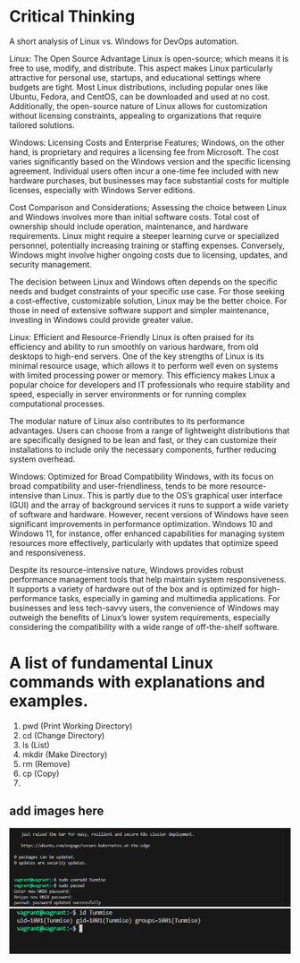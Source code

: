 # Critical Thinking

A short analysis of Linux vs. Windows for DevOps automation.


Linux: The Open Source Advantage
Linux is open-source;
which means it is free to use, modify, and distribute. This aspect makes Linux particularly attractive for personal use, startups, and educational settings where budgets are tight. Most Linux distributions, including popular ones like Ubuntu, Fedora, and CentOS, can be downloaded and used at no cost. Additionally, the open-source nature of Linux allows for customization without licensing constraints, appealing to organizations that require tailored solutions.

Windows: Licensing Costs and Enterprise Features;
Windows, on the other hand, is proprietary and requires a licensing fee from Microsoft. The cost varies significantly based on the Windows version and the specific licensing agreement. Individual users often incur a one-time fee included with new hardware purchases, but businesses may face substantial costs for multiple licenses, especially with Windows Server editions.


Cost Comparison and Considerations;
Assessing the choice between Linux and Windows involves more than initial software costs. Total cost of ownership should include operation, maintenance, and hardware requirements. Linux might require a steeper learning curve or specialized personnel, potentially increasing training or staffing expenses. Conversely, Windows might involve higher ongoing costs due to licensing, updates, and security management.

The decision between Linux and Windows often depends on the specific needs and budget constraints of your specific use case. For those seeking a cost-effective, customizable solution, Linux may be the better choice. For those in need of extensive software support and simpler maintenance, investing in Windows could provide greater value.



Linux: Efficient and Resource-Friendly
Linux is often praised for its efficiency and ability to run smoothly on various hardware, from old desktops to high-end servers. One of the key strengths of Linux is its minimal resource usage, which allows it to perform well even on systems with limited processing power or memory. This efficiency makes Linux a popular choice for developers and IT professionals who require stability and speed, especially in server environments or for running complex computational processes.

The modular nature of Linux also contributes to its performance advantages. Users can choose from a range of lightweight distributions that are specifically designed to be lean and fast, or they can customize their installations to include only the necessary components, further reducing system overhead.



Windows: Optimized for Broad Compatibility
Windows, with its focus on broad compatibility and user-friendliness, tends to be more resource-intensive than Linux. This is partly due to the OS’s graphical user interface (GUI) and the array of background services it runs to support a wide variety of software and hardware. However, recent versions of Windows have seen significant improvements in performance optimization. Windows 10 and Windows 11, for instance, offer enhanced capabilities for managing system resources more effectively, particularly with updates that optimize speed and responsiveness.

Despite its resource-intensive nature, Windows provides robust performance management tools that help maintain system responsiveness. It supports a variety of hardware out of the box and is optimized for high-performance tasks, especially in gaming and multimedia applications. For businesses and less tech-savvy users, the convenience of Windows may outweigh the benefits of Linux’s lower system requirements, especially considering the compatibility with a wide range of off-the-shelf software.

# A list of fundamental Linux commands with explanations and examples.

1. pwd (Print Working Directory)
2. cd (Change Directory)
3. ls (List)
4. mkdir (Make Directory)
5. rm (Remove)
6. cp (Copy)
7. 

## add images here

![pro-11.1](pro-11.1.PNG)
![pro11.2](pro11.2.PNG)

